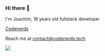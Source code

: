 ### Hi there 👋

I'm Joachim, 18 years old fullstack developer

[Codenerds](https://codenerds.tech/)

Reach me at contact@codenerds.tech

![](https://komarev.com/ghpvc/?username=style77)

